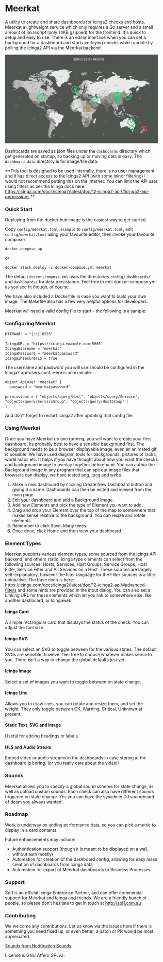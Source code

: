 # Meerkat

A utility to create and share dashboards for icinga2 checks and hosts. Meerkat a lightweight service which only requires a Go server and a small amount of javascript (only 14KB gzipped) for the frontend. It's quick to setup and easy to use. There is an editor interface when you can set a background for a dashboard and start overlaying checks which update by polling the Icinga2 API via the Meerkat backend.

![Meerkat World Map](docs/meerkat_world_map.png)



Dashboards are saved as json files under the `dashboards` directory which get generated on startup, so backing up or moving data is easy. The `dashboard-data` directory is for image/file data.

**This tool is designed to be used internally, there is no user management and it has direct access to the Icinga2 API (with some minor filtering) I would not recommend putting this on the internet. You can limit the API user using filters as per the Icinga docs here: https://icinga.com/docs/icinga2/latest/doc/12-icinga2-api/#icinga2-api-permissions **


### Quick Start
Deploying from the docker hub image is the easiest way to get started.

Copy `config/meerkat.toml.example` to `config/meerkat.toml`, edit `config/meerkat.toml` using your favourite editor, then invoke your favourite composer:
```
docker-compose up
```
or
```
docker stack deploy -c docker-compose.yml meerkat
```

The default `docker-compose.yml` uses the directories `config/` `dashboards/` and `dashboards/` for data persistance.  Feel free to edit docker-compose.yml as you see fit though, of course.  

We have also included a Dockerfile in case you want to build your own image.
The Makefile also has a few very helpful options for developers.

Meerkat will need a valid config file to start - the following is a sample:

### Configuring Meerkat
```
HTTPAddr = "[::]:8585"

IcingaURL = "https://icinga.example.com:5665"
IcingaUsername = "meerkat"
IcingaPassword = "meerkatpassword"
IcingaInsecureTLS = true
```

The username and password you will use should be configured in the Icinga2 api-users.conf. Here is an example:

```
object ApiUser "meerkat" {
  password = "meerkatpassword"

permissions = [ "objects/query/Host", "objects/query/Service", "objects/query/ServiceGroup", "objects/query/HostGroup" ]
}
```

And don't forget to restart Icinga2 after updating that config file.


### Using Meerkat

Once you have Meerkat up and running, you will want to create your first dashboard. Its probably best to have a sensible background first. The background needs to be a browser displayable image, even an animated gif is possible! We have used diagram tools for backgrounds, pictures of racks, world maps etc. It helps if you have thought about how you want the checks and background image to overlay together beforehand. You can author the Background Image in any program that can spit out image files that browsers can display, we have tested png, jpeg and webp. 

1) Make a new dashboard by clicking Create New Dashboard button and giving it a name. Dashboards can then be edited and viewed from the main page.
2) Edit your dashboard and add a Background Image. 
3) Add new Elements and pick the type of Element you want to add.
4) Drag and drop your Element over the top of the map to somewhere that makes sense relative to the background. You can resize and rotate elements.
5) Remember to click Save. Many times.
6) Once done, click Home and then view your dashboard.

### Element Types

Meerkat supports various element types, some sourced from the Icinga API backend, and others static.
Icinga type elements can select from the following sources: Hosts, Services, Host Groups, Service Groups, Host Filter, Service Filter and All Services on a Host.
These sources are largely self-explanatory, however the filter language for the Filter sources is a little unintuitive. The base doco is here: https://icinga.com/docs/icinga2/latest/doc/12-icinga2-api/#advanced-filters and some hints are provided in the input dialog. You can also set a Linking URL for these elements which let you link to somewhere else, like another dashboard, or Icingaweb.


#### Icinga Card
A simple rectangular card that displays the status of the check. You can adjust the font size. 

#### Icinga SVG
You can select an SVG to toggle between for the various states. The default SVGs are sensible, however feel free to choose whatever makes sense to you. There isn't a way to change the global defaults just yet.

#### Icinga Image
Select a set of images you want to toggle between on state change.

#### Icinga Line
Allows you to draw lines, you can rotate and resize them, and set the weight. They only toggle between OK, Warning, Critical, Unknown at present.

#### Static Text, SVG and Image
Useful for adding headings or labels.

#### HLS and Audio Stream
Embed video or audio streams in the dashboards in case staring at the dashboard is boring. (or you really care about the video!)

### Sounds
Meerkat allows you to specify a global sound scheme for state change, as well as upload custom sounds. Each check can also have different sounds triggered on state change. Yes you can have the sysadmin DJ soundboard of doom you always wanted!

### Roadmap
Work is underway on adding performance data, so you can pick a metric to display in a card contents.

Future enhancements may include:
* Authentication support (though it is meant to be displayed on a wall, without auth mostly)
* Automation for creation of the dashboard config, allowing for easy mass creation of dashboards from Icinga data
* Automation for export of Meerkat dashboards to Business Processes


### Support
Sol1 is an official Icinga Enterprise Partner, and can offer commercial support for Meerkat and Icinga and friends. We are a friendly bunch of people, so please don't hesitate to get in touch at http://sol1.com.au

### Contributing
We welcome any contributions. Let us know via the issues here if there is something you need fixed up, or even better, a patch or PR would be most appreciated.

[Sounds from Notification Sounds](https://www.notificationsounds.com)

License is GNU Affero GPLv3.
